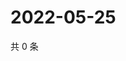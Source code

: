 # 2022-05-25

共 0 条

<!-- BEGIN WEIBO -->
<!-- 最后更新时间 Wed May 25 2022 18:20:16 GMT+0800 (China Standard Time) -->

<!-- END WEIBO -->
